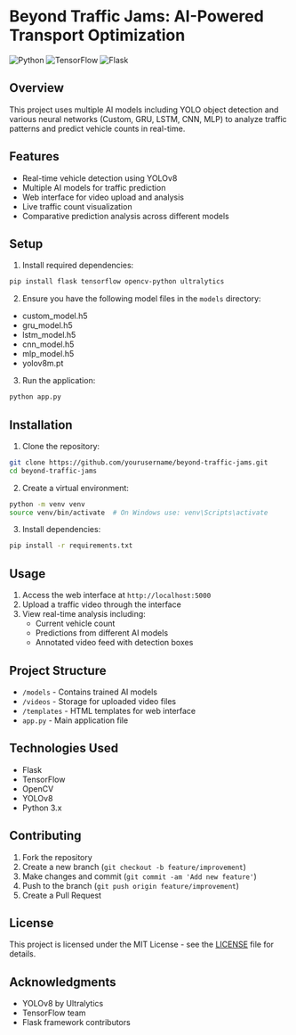 # Beyond Traffic Jams: AI-Powered Transport Optimization

![Python](https://img.shields.io/badge/python-v3.8+-blue.svg)
![TensorFlow](https://img.shields.io/badge/TensorFlow-2.x-orange.svg)
![Flask](https://img.shields.io/badge/Flask-2.x-green.svg)

## Overview
This project uses multiple AI models including YOLO object detection and various neural networks (Custom, GRU, LSTM, CNN, MLP) to analyze traffic patterns and predict vehicle counts in real-time.

## Features
- Real-time vehicle detection using YOLOv8
- Multiple AI models for traffic prediction
- Web interface for video upload and analysis
- Live traffic count visualization
- Comparative prediction analysis across different models

## Setup
1. Install required dependencies:
```bash
pip install flask tensorflow opencv-python ultralytics
```

2. Ensure you have the following model files in the `models` directory:
- custom_model.h5
- gru_model.h5
- lstm_model.h5
- cnn_model.h5
- mlp_model.h5
- yolov8m.pt

3. Run the application:
```bash
python app.py
```

## Installation

1. Clone the repository:
```bash
git clone https://github.com/yourusername/beyond-traffic-jams.git
cd beyond-traffic-jams
```

2. Create a virtual environment:
```bash
python -m venv venv
source venv/bin/activate  # On Windows use: venv\Scripts\activate
```

3. Install dependencies:
```bash
pip install -r requirements.txt
```

## Usage
1. Access the web interface at `http://localhost:5000`
2. Upload a traffic video through the interface
3. View real-time analysis including:
   - Current vehicle count
   - Predictions from different AI models
   - Annotated video feed with detection boxes

## Project Structure
- `/models` - Contains trained AI models
- `/videos` - Storage for uploaded video files
- `/templates` - HTML templates for web interface
- `app.py` - Main application file

## Technologies Used
- Flask
- TensorFlow
- OpenCV
- YOLOv8
- Python 3.x

## Contributing
1. Fork the repository
2. Create a new branch (`git checkout -b feature/improvement`)
3. Make changes and commit (`git commit -am 'Add new feature'`)
4. Push to the branch (`git push origin feature/improvement`)
5. Create a Pull Request

## License
This project is licensed under the MIT License - see the [LICENSE](LICENSE) file for details.

## Acknowledgments
- YOLOv8 by Ultralytics
- TensorFlow team
- Flask framework contributors

